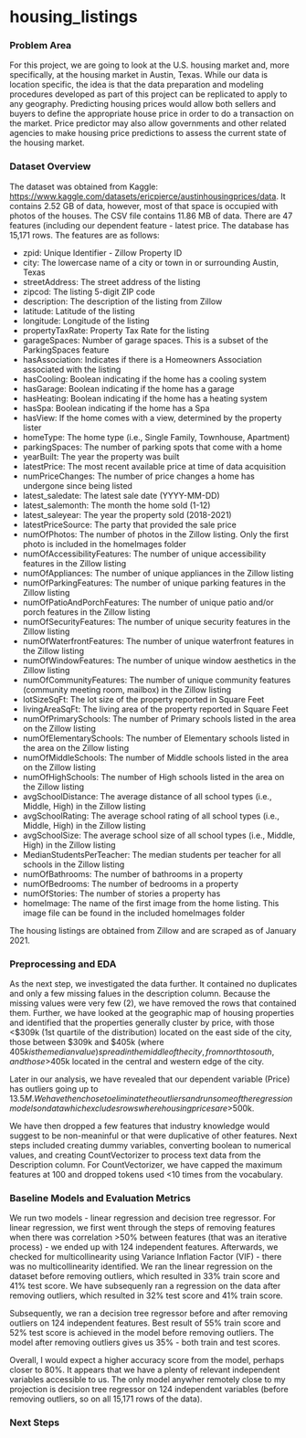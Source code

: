 # housing_listings

### Problem Area

For this project, we are going to look at the U.S. housing market and, more specifically, at the housing market in Austin, Texas. While our data is location specific, the idea is that the data preparation and modeling procedures developed as part of this project can be replicated to apply to any geography. Predicting housing prices would allow both sellers and buyers to define the appropriate house price in order to do a transaction on the market. Price predictor may also allow governments and other related agencies to make housing price predictions to assess the current state of the housing market.

### Dataset Overview

The dataset was obtained from Kaggle: https://www.kaggle.com/datasets/ericpierce/austinhousingprices/data. It contains 2.52 GB of data, however, most of that space is occupied with photos of the houses. The CSV file contains 11.86 MB of data. There are 47 features (including our dependent feature - latest price. The database has 15,171 rows. The features are as follows:

- zpid: Unique Identifier - Zillow Property ID
- city: The lowercase name of a city or town in or surrounding Austin, Texas
- streetAddress: The street address of the listing
- zipcod: The listing 5-digit ZIP code
- description: The description of the listing from Zillow
- latitude: Latitude of the listing
- longitude: Longitude of the listing
- propertyTaxRate: Property Tax Rate for the listing
- garageSpaces: Number of garage spaces. This is a subset of the ParkingSpaces feature
- hasAssociation: Indicates if there is a Homeowners Association associated with the listing
- hasCooling: Boolean indicating if the home has a cooling system
- hasGarage: Boolean indicating if the home has a garage
- hasHeating: Boolean indicating if the home has a heating system
- hasSpa: Boolean indicating if the home has a Spa
- hasView: If the home comes with a view, determined by the property lister
- homeType: The home type (i.e., Single Family, Townhouse, Apartment)
- parkingSpaces: The number of parking spots that come with a home
- yearBuilt: The year the property was built
- latestPrice: The most recent available price at time of data acquisition
- numPriceChanges: The number of price changes a home has undergone since being listed
- latest_saledate: The latest sale date (YYYY-MM-DD)
- latest_salemonth: The month the home sold (1-12)
- latest_saleyear: The year the property sold (2018-2021)
- latestPriceSource: The party that provided the sale price
- numOfPhotos: The number of photos in the Zillow listing. Only the first photo is included in the homeImages folder
- numOfAccessibilityFeatures: The number of unique accessibility features in the Zillow listing
- numOfAppliances: The number of unique appliances in the Zillow listing
- numOfParkingFeatures: The number of unique parking features in the Zillow listing
- numOfPatioAndPorchFeatures: The number of unique patio and/or porch features in the Zillow listing
- numOfSecurityFeatures: The number of unique security features in the Zillow listing
- numOfWaterfrontFeatures: The number of unique waterfront features in the Zillow listing
- numOfWindowFeatures: The number of unique window aesthetics in the Zillow listing
- numOfCommunityFeatures: The number of unique community features (community meeting room, mailbox) in the Zillow listing
- lotSizeSqFt: The lot size of the property reported in Square Feet
- livingAreaSqFt: The living area of the property reported in Square Feet
- numOfPrimarySchools: The number of Primary schools listed in the area on the Zillow listing
- numOfElementarySchools: The number of Elementary schools listed in the area on the Zillow listing
- numOfMiddleSchools: The number of Middle schools listed in the area on the Zillow listing
- numOfHighSchools: The number of High schools listed in the area on the Zillow listing
- avgSchoolDistance: The average distance of all school types (i.e., Middle, High) in the Zillow listing
- avgSchoolRating: The average school rating of all school types (i.e., Middle, High) in the Zillow listing
- avgSchoolSize: The average school size of all school types (i.e., Middle, High) in the Zillow listing
- MedianStudentsPerTeacher: The median students per teacher for all schools in the Zillow listing
- numOfBathrooms: The number of bathrooms in a property
- numOfBedrooms: The number of bedrooms in a property
- numOfStories: The number of stories a property has
- homeImage: The name of the first image from the home listing. This image file can be found in the included homeImages folder

The housing listings are obtained from Zillow and are scraped as of January 2021.

### Preprocessing and EDA

As the next step, we investigated the data further. It contained no duplicates and only a few missing falues in the description column. Because the missing values were very few (2), we have removed the rows that contained them. Further, we have looked at the geographic map of housing properties and identified that the properties generally cluster by price, with those <$309k (1st quartile of the distribution) located on the east side of the city, those between $309k and $405k (where $405k is the median value) spread in the middle of the city, from north to south, and those >$405k located in the central and western edge of the city.  

Later in our analysis, we have revealed that our dependent variable (Price) has outliers going up to $13.5M. We have then chose to eliminate the outliers and run some of the regression models on data which excludes rows where housing prices are >$500k. 

We have then dropped a few features that industry knowledge would suggest to be non-meaninful or that were duplicative of other features. Next steps included creating dummy variables, converting boolean to numerical values, and creating CountVectorizer to process text data from the Description column. For CountVectorizer, we have capped the maximum features at 100 and dropped tokens used <10 times from the vocabulary.

### Baseline Models and Evaluation Metrics

We run two models - linear regression and decision tree regressor. For linear regression, we first went through the steps of removing features when there was correlation >50% between features (that was an iterative process) - we ended up with 124 independent features. Afterwards, we checked for multicollinearity using Variance Inflation Factor (VIF) - there was no multicollinearity identified. We ran the linear regression on the dataset before removing outliers, which resulted in 33% train score and 41% test score. We have subsequenly ran a regression on the data after removing outliers, which resulted in 32% test score and 41% train score.

Subsequently, we ran a decision tree regressor before and after removing outliers on 124 independent features. Best result of 55% train score and 52% test score is achieved in the model before removing outliers. The model after removing outliers gives us 35% - both train and test scores. 

Overall, I would expect a higher accuracy score from the model, perhaps closer to 80%. It appears that we have a plenty of relevant independent variables accessible to us. The only model anywher remotely close to my projection is decision tree regressor on 124 independent variables (before removing outliers, so on all 15,171 rows of the data). 

### Next Steps



